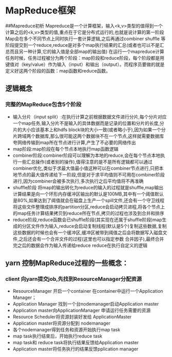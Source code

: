 # MapReduce框架
##Mapreduce初析
Mapreduce是一个计算框架，输入<k,v>类型的值得到一个计算之后的<k,v>类型的值,重点在于它是分布式运行的,也就是说计算的第一阶段Map会在多个不同节点上同时执行一套计算逻辑,之后再通过combiner shuffle 等阶段提交到一个reduce,reduce是对多个map执行结果的汇总(或者也可以不是汇总而且另一种计算,它的输入值是全部map的输出值)
在运行一个mapreduce计算任务时候，任务过程被分为两个阶段：map阶段和reduce阶段，每个阶段都是用键值对（key/value）作为输入（input）和输出（output）。而程序员要做的就是定义好这两个阶段的函数：map函数和reduce函数。

## 逻辑概念 
### 完整的MapReduce包含5个阶段

+ 输入分片（input split）:在执行计算之前根据数据文件进行分片,每个分片对应一个map任务,输入分片不是输入的具体数据而是记录的位置和分片的长度,分片的大小应该基本上和hdfs block块的大小一致(或者略小于),因为如果一个分片跨域两个数据库,那么很可能这两个数据块不在一个节点,这样就需要数据库夸网络传输到map所在节点进行计算,产生了不必要的网络传出
+ map阶段:map阶段在每个节点本地执行map函数逻辑
+ combiner阶段:combiner阶段可以理解为本地的reduce,会在每个节点本地执行一些汇总操作(或者别的操作),值得注意的是不是所有逻辑都可以通过combiner优化,类似于求最大值最小值这种可以在combiner节点进行,只把本地节点的最大值传递给下一阶段,但是对于求平均值则不可用在combiner阶段进行,因为combiner会被多次执行,多次执行之后平均值将不再准确
+ shuffle阶段 将map的输出转化为reduce的输入的过程就是shuffle,map输出计算结果是向一个环形内存缓冲区输出的默认是100MB,其中有一个阈值默认是80%,如果达到了阈值就会在磁盘上生产一个spill文件,还会有一个守卫线程将这些文件整理成排序的partition分区,reduce会启动拷贝进程,将各个节点上的map任务计算结果拷贝到reduce所在节点,拷贝的过程也涉及到合并和排序
+ reduce阶段,reduce函数会已shuffle阶段(其实现在还属于shuffle阶段)map生成的分区文件作为输入,reduce会启动复制线程(默认是5个)复制这些数据,复制这些数据的时候也会有一个缓冲区,缓冲区被带到阈值之后会将数据写入磁盘文件,之后还会有一个合并文件的过程(这里也可以指定参数 合并因子),最终合并完之后的数据会作为输入传递给reduce reduce在执行自定义的逻辑
  
## yarn 控制MapReduce过程的一些概念：
### client 向yarn提交job,先找到ResourceManager分配资源
+ ResourceManager 开启一个container 在container中运行一个Application Manager；
+ Application Manager 找到一个台nodemanager启动Application master
+ Application master向ApplicationManager 申请运行任务需要的资源
+ Resource Scheduler将资源封装好发给 ApplicationMaster
+ Application master将资源分配到 nodemanager
+ 各个nodemanager得到任务和资源开始执行map task
+ map task执行结束后，开始执行reduce task
+ map task和 reduce task将执行结果反馈给Application master
+ Application master将任务执行的结果反馈pplication manager